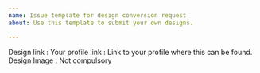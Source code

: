 ```yaml
---
name: Issue template for design conversion request
about: Use this template to submit your own designs.

---
```


Design link : 
Your profile link : Link to your profile where this can be found.
Design Image : Not compulsory
